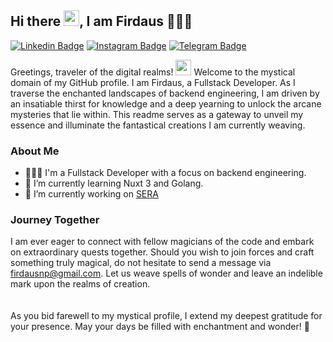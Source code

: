 ## Hi there <img src="https://media.giphy.com/media/v1.Y2lkPTc5MGI3NjExN2M0dWttd241NmR4OTY5ZnE3OXJuczZhdTMyd3YzOGFiMGl1bzBxbSZlcD12MV9pbnRlcm5hbF9naWZfYnlfaWQmY3Q9ZQ/J2awouDsf23R2vo2p5/giphy.gif" width="25px">, I am Firdaus 🧙🏻‍♂️

[![Linkedin Badge](https://img.shields.io/badge/-LinkedIn-0e76a8?style=flat-square&logo=Linkedin&logoColor=white)](https://linkedin.com/in/firdaus-nanda)
[![Instagram Badge](https://img.shields.io/badge/-Instagram-e4405f?style=flat-square&logo=Instagram&logoColor=white)](https://instagram.com/dausnp/)
[![Telegram Badge](https://img.shields.io/badge/-Telegram-0088cc?style=flat-square&logo=Telegram&logoColor=white)](https://t.me/dausnp)

Greetings, traveler of the digital realms! <img src="https://media.giphy.com/media/v1.Y2lkPTc5MGI3NjExaGc2MGplYnNlOWxpYmJ3bTQxMjUxZ3E1NG5ndm9kOHNydmp3MXJqZiZlcD12MV9pbnRlcm5hbF9naWZfYnlfaWQmY3Q9cw/66rL8PmB42HOn3tgZe/giphy.gif" width="25px"> Welcome to the mystical domain of my GitHub profile. I am Firdaus, a Fullstack Developer. As I traverse the enchanted landscapes of backend engineering, I am driven by an insatiable thirst for knowledge and a deep yearning to unlock the arcane mysteries that lie within. This readme serves as a gateway to unveil my essence and illuminate the fantastical creations I am currently weaving.

### About Me
- 🧙🏻‍♂️ I'm a Fullstack Developer with a focus on backend engineering.
- 🌱 I’m currently learning Nuxt 3 and Golang.
- 🔭 I’m currently working on [SERA](https://www.sera.astra.co.id/)

### Journey Together
I am ever eager to connect with fellow magicians of the code and embark on extraordinary quests together. Should you wish to join forces and craft something truly magical, do not hesitate to send a message via <a href="mailto:firdausnp@gmail.com">firdausnp@gmail.com</a>. Let us weave spells of wonder and leave an indelible mark upon the realms of creation.
<br/>
<br/>
<br/>
As you bid farewell to my mystical profile, I extend my deepest gratitude for your presence. May your days be filled with enchantment and wonder! 🌟
